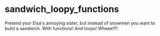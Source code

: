 # sandwich_loopy_functions
Pretend your Elsa's annoying sister, but instead of snowmen you want to build a sandwich. With functions! And loops! Wheee!!!!

